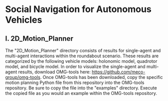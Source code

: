 # Social Navigation for Autonomous Vehicles

## I. 2D_Motion_Planner
The "2D_Motion_Planner" directory consists of results for single-agent and multi-agent interactions within the roundabout scenario. These results are categorized by the following vehicle models: holonomic model, quadrotor model, and bicycle model. In order to visualize the single-agent and multi-agent results, download OMG-tools here: https://github.com/meco-group/omg-tools. Once OMG-tools has been downloaded, copy the specific motion planning Python file from this repository into the OMG-tools repository. Be sure to copy the file into the "examples" directory. Execute the copied file as you would an example within the OMG-tools repository. 

